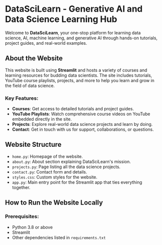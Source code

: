 # DataSciLearn - Generative AI and Data Science Learning Hub

Welcome to **DataSciLearn**, your one-stop platform for learning data science, AI, machine learning, and generative AI through hands-on tutorials, project guides, and real-world examples.

## About the Website

This website is built using **Streamlit** and hosts a variety of courses and learning resources for budding data scientists. The site includes tutorials, YouTube course playlists, projects, and more to help you learn and grow in the field of data science.

### Key Features:
- **Courses**: Get access to detailed tutorials and project guides.
- **YouTube Playlists**: Watch comprehensive course videos on YouTube embedded directly in the site.
- **Projects**: Explore real-world data science projects and learn by doing.
- **Contact**: Get in touch with us for support, collaborations, or questions.

## Website Structure

- `home.py`: Homepage of the website.
- `about.py`: About section explaining DataSciLearn's mission.
- `projects.py`: Page listing all the data science projects.
- `contact.py`: Contact form and details.
- `styles.css`: Custom styles for the website.
- `app.py`: Main entry point for the Streamlit app that ties everything together.

## How to Run the Website Locally

### Prerequisites:
- Python 3.8 or above
- Streamlit
- Other dependencies listed in `requirements.txt`


